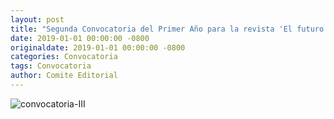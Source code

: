 ```yaml
---
layout: post
title: "Segunda Convocatoria del Primer Año para la revista 'El futuro del ayer, hoy'"
date: 2019-01-01 00:00:00 -0800
originaldate: 2019-01-01 00:00:00 -0800
categories: Convocatoria
tags: Convocatoria
author: Comite Editorial
---
```


<img src="{{site.baseurl | prepend: site.url}}/assets/Convocatoria III.png" alt="convocatoria-III" />
